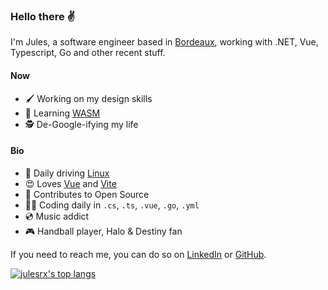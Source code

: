 ### Hello there ✌️

I'm Jules, a software engineer based in [Bordeaux](https://www.openstreetmap.org/node/1691675873), working with .NET, Vue, Typescript, Go and other recent stuff.

#### Now

- 🖌 Working on my design skills
- 🚀 Learning [WASM](https://webassembly.org)
- 🕵 De-Google-ifying my life

#### Bio

- 🐧 Daily driving [Linux](https://www.debian.org/)
- 😍 Loves [Vue](https://vuejs.org) and [Vite](https://vitejs.dev)
- 🌱 Contributes to Open Source
- 👨‍💻 Coding daily in `.cs`, `.ts`, `.vue`, `.go`, `.yml`
- 💿 Music addict
- 🎮 Handball player, Halo & Destiny fan

If you need to reach me, you can do so on [LinkedIn](https://www.linkedin.com/in/jules-raffoux) or [GitHub](https://github.com/julesrx).

[![julesrx's top langs](https://github-readme-stats-git-masterrstaa-rickstaa.vercel.app/api/top-langs?username=julesrx&count_private=true&size_weight=0.5&count_weight=0.5&layout=compact&text_color=F0F6FC&title_color=2ecc71&icon_color=2ecc71&bg_color=0d1117&border_color=30363d)](https://github.com/julesrx?tab=repositories)

